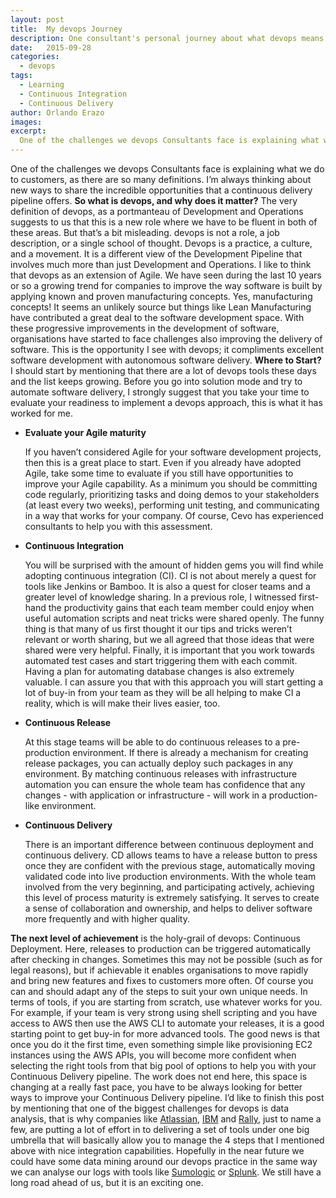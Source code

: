 ```yaml
---
layout: post
title:  My devops Journey
description: One consultant's personal journey about what devops means & four key devops practices to get started with
date:   2015-09-28
categories:
  - devops
tags:
  - Learning
  - Continuous Integration
  - Continuous Delivery
author: Orlando Erazo
images:
excerpt:
  One of the challenges we devops Consultants face is explaining what we do to customers, as there are so many definitions. I’m always thinking about new ways to share the incredible opportunities that a continuous delivery pipeline offers.
---
```

One of the challenges we devops Consultants face is explaining what we do to customers, as there are so many definitions. I’m always thinking about new ways to share the incredible opportunities that a continuous delivery pipeline offers. **So what is devops, and why does it matter?** The very definition of devops, as a portmanteau of Development and Operations suggests to us that this is a new role where we have to be fluent in both of these areas. But that’s a bit misleading. devops is not a role, a job description, or a single school of thought. Devops is a practice, a culture, and a movement. It is a different view of the Development Pipeline that involves much more than just Development and Operations. I like to think that devops as an extension of Agile. We have seen during the last 10 years or so a growing trend for companies to improve the way software is built by applying known and proven manufacturing concepts. Yes, manufacturing concepts! It seems an unlikely source but things like Lean Manufacturing have contributed a great deal to the software development space. With these progressive improvements in the development of software, organisations have started to face challenges also improving the delivery of software. This is the opportunity I see with devops; it compliments excellent software development with autonomous software delivery. **Where to Start?** I should start by mentioning that there are a lot of devops tools these days and the list keeps growing. Before you go into solution mode and try to automate software delivery, I strongly suggest that you take your time to evaluate your readiness to implement a devops approach, this is what it has worked for me.

*   **Evaluate your Agile maturity**

    If you haven’t considered Agile for your software development projects, then this is a great place to start. Even if you already have adopted Agile, take some time to evaluate if you still have opportunities to improve your Agile capability. As a minimum you should be committing code regularly, prioritizing tasks and doing demos to your stakeholders (at least every two weeks), performing unit testing, and communicating in a way that works for your company. Of course, Cevo has experienced consultants to help you with this assessment.

*   **Continuous Integration**

    You will be surprised with the amount of hidden gems you will find while adopting continuous integration (CI). CI is not about merely a quest for tools like Jenkins or Bamboo. It is also a quest for closer teams and a greater level of knowledge sharing. In a previous role, I witnessed first-hand the productivity gains that each team member could enjoy when useful automation scripts and neat tricks were shared openly. The funny thing is that many of us first thought it our tips and tricks weren’t relevant or worth sharing, but we all agreed that those ideas that were shared were very helpful. Finally, it is important that you work towards automated test cases and start triggering them with each commit. Having a plan for automating database changes is also extremely valuable. I can assure you that with this approach you will start getting a lot of buy-in from your team as they will be all helping to make CI a reality, which is will make their lives easier, too.

*   **Continuous Release**

    At this stage teams will be able to do continuous releases to a pre-production environment. If there is already a mechanism for creating release packages, you can actually deploy such packages in any environment. By matching continuous releases with infrastructure automation you can ensure the whole team has confidence that any changes - with application or infrastructure - will work in a production-like environment.

*   **Continuous Delivery**

    There is an important difference between continuous deployment and continuous delivery. CD allows teams to have a release button to press once they are confident with the previous stage, automatically moving validated code into live production environments. With the whole team involved from the very beginning, and participating actively, achieving this level of process maturity is extremely satisfying. It serves to create a sense of collaboration and ownership, and helps to deliver software more frequently and with higher quality.

**The next level of achievement** is the holy-grail of devops: Continuous Deployment. Here, releases to production can be triggered automatically after checking in changes. Sometimes this may not be possible (such as for legal reasons), but if achievable it enables organisations to move rapidly and bring new features and fixes to customers more often. Of course you can and should adapt any of the steps to suit your own unique needs. In terms of tools, if you are starting from scratch, use whatever works for you. For example, if your team is very strong using shell scripting and you have access to AWS then use the AWS CLI to automate your releases, it is a good starting point to get buy-in for more advanced tools. The good news is that once you do it the first time, even something simple like provisioning EC2 instances using the AWS APIs, you will become more confident when selecting the right tools from that big pool of options to help you with your Continuous Delivery pipeline. The work does not end here, this space is changing at a really fast pace, you have to be always looking for better ways to improve your Continuous Delivery pipeline. I’d like to finish this post by mentioning that one of the biggest challenges for devops is data analysis, that is why companies like [Atlassian](https://www.atlassian.com/), [IBM](http://www-03.ibm.com/software/products/en/category/SW88B#all) and [Rally](https://www.rallydev.com/), just to name a few, are putting a lot of effort in to delivering a set of tools under one big umbrella that will basically allow you to manage the 4 steps that I mentioned above with nice integration capabilities. Hopefully in the near future we could have some data mining around our devops practice in the same way we can analyse our logs with tools like [Sumologic](https://www.sumologic.com/) or [Splunk](http://www.splunk.com/). We still have a long road ahead of us, but it is an exciting one.
